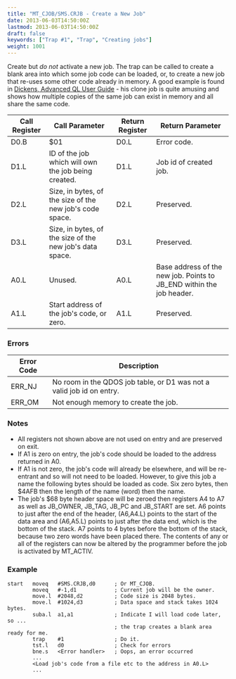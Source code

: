 ```yaml
---
title: "MT_CJOB/SMS.CRJB - Create a New Job"
date: 2013-06-03T14:50:00Z
lastmod: 2013-06-03T14:50:00Z
draft: false
keywords: ["Trap #1", "Trap", "Creating jobs"]
weight: 1001
---
```



Create but *do not* activate a new job. The trap can be called to create a blank area into which some job code can be loaded, or, to create a new job that re-uses some other code already in memory. A good example is found in [Dickens, Advanced QL User Guide](https://qlwiki.qlforum.co.uk/doku.php?id=qlwiki:ql_advanced_user_guide) - his clone job is quite amusing and shows how multiple copies of the same job can exist in memory and all share the same code.

|Call Register|Call Parameter|Return Register| Return Parameter|
|---|---|---|---|
|D0.B|$01|D0.L|Error code.|
|D1.L|ID of the job which will own the job being created. |D1.L|Job id of created job.|
|D2.L|Size, in bytes, of the size of the new job's code space. |D2.L|Preserved.|
|D3.L|Size, in bytes, of the size of the new job's data space. |D3.L|Preserved.|
|A0.L|Unused.|A0.L|Base address of the new job. Points to JB_END within the job header.|
|A1.L|Start address of the job's code, or zero.|A1.L|Preserved.|

### Errors 

| Error Code| Description|
|---|---|
|ERR_NJ|No room in the QDOS job table, or D1 was not a valid job id on entry.|
|ERR_OM|Not enough memory to create the job.|

### Notes 

* All registers not shown above are not used on entry and are preserved on exit.
* If A1 is zero on entry, the job's code should be loaded to the address returned in A0.
* If A1 is not zero, the job's code will already be elsewhere, and will be re-entrant and so will not need to be loaded. However, to give this job a name the following bytes should be loaded as code. Six zero bytes, then $4AFB then the length of the name (word) then the name.
* The job's $68 byte header space will be zeroed then registers A4 to A7 as well as JB_OWNER, JB_TAG, JB_PC and JB_START are set. A6 points to just after the end of the header, (A6,A4.L) points to the start of the data area and (A6,A5.L) points to just after the data end, which is the bottom of the stack. A7 points to 4 bytes before the bottom of the stack, because two zero words have been placed there. The contents of any or all of the registers can now be altered by the programmer before the job is activated by MT_ACTIV. 
    

### Example 
```
start   moveq   #SMS.CRJB,d0      ; Or MT_CJOB.
        moveq   #-1,d1            ; Current job will be the owner.
        move.l  #2048,d2          ; Code size is 2048 bytes.
        move.l  #1024,d3          ; Data space and stack takes 1024 bytes.
        suba.l  a1,a1             ; Indicate I will load code later, so ...
                                  ; the trap creates a blank area ready for me.
        trap    #1                ; Do it.
        tst.l   d0                ; Check for errors
        bne.s   <Error handler>   ; Oops, an error occurred
        ...
        <Load job's code from a file etc to the address in A0.L>
        ...
```
